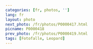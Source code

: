 ```yaml
---
categories: [fr, photos, '']
lang: fr
layout: photo
next_photo: /fr/photos/P0000417.html
picname: P0000418
prev_photo: /fr/photos/P0000419.html
tags: [Fotofalle, Leopard]
---
```

